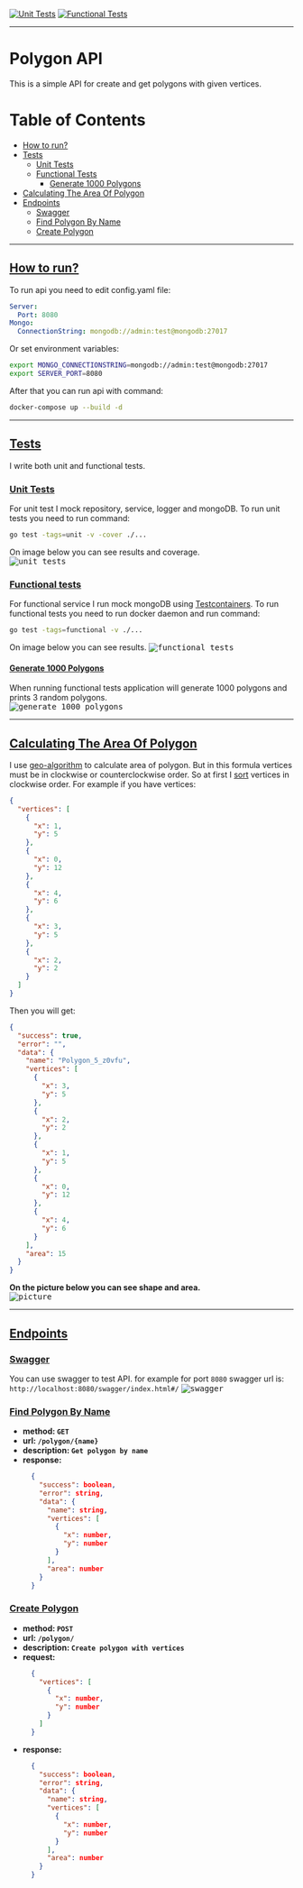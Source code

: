 [![Unit Tests](https://github.com/Tebaks/Polygon-Api/actions/workflows/unit-tests.yaml/badge.svg)](https://github.com/Tebaks/Polygon-Api/actions/workflows/unit-tests.yaml)
[![Functional Tests](https://github.com/Tebaks/Polygon-Api/actions/workflows/functional-tests.yaml/badge.svg)](https://github.com/Tebaks/Polygon-Api/actions/workflows/functional-tests.yaml)

---
# Polygon API
This is a simple API for create and get polygons with given vertices.

# Table of Contents
- [How to run?](#how-to-run)
- [Tests](#tests)
  * [Unit Tests](#unit-tests)
  * [Functional Tests](#functional-tests)
    + [Generate 1000 Polygons](#generate-1000-polygons)
- [Calculating The Area Of Polygon](#calculating-the-area-of-polygon)
- [Endpoints](#endpoints)
  * [Swagger](#swagger)
  * [Find Polygon By Name](#find-polygon-by-name)
  * [Create Polygon](#create-polygon)

---
## [How to run?](#table-of-contents)
To run api you need to edit config.yaml file:
```yaml
Server:
  Port: 8080
Mongo:
  ConnectionString: mongodb://admin:test@mongodb:27017
```
Or set environment variables:
```bash
export MONGO_CONNECTIONSTRING=mongodb://admin:test@mongodb:27017
export SERVER_PORT=8080
```
After that you can run api with command:
```bash
docker-compose up --build -d
```

---
## [Tests](#table-of-contents)
I write both unit and functional tests.

### [Unit Tests](#table-of-contents)
For unit test I mock repository, service, logger and mongoDB. To run unit tests you need to run command:
```bash
go test -tags=unit -v -cover ./...
```
On image below you can see results and coverage.
</br>
<kbd>![unit tests](./.github/unit_tests.png)</kbd>

### [Functional tests](#table-of-contents)
For functional service I run mock mongoDB using [Testcontainers](https://www.testcontainers.org/). To run functional tests you need to run docker daemon and run command:
```bash
go test -tags=functional -v ./...
```
On image below you can see results.
<kbd>![functional tests](./.github/functional_tests.png)</kbd>
#### [Generate 1000 Polygons](#table-of-contents)
When running functional tests application will generate 1000 polygons and prints 3 random polygons.
</br>
<kbd>![generate 1000 polygons](./.github/random_polygon.png)</kbd>

---
## [Calculating The Area Of Polygon](#table-of-contents)
I use [geo-algorithm](https://en.wikipedia.org/wiki/Polygon#Area) to calculate area of polygon. But in this formula vertices must be in clockwise or counterclockwise order. So at first I [sort](https://www.baeldung.com/cs/sort-points-clockwise) vertices in clockwise order. For example if you have vertices:
```json
{
  "vertices": [
    {
      "x": 1,
      "y": 5
    },
    {
      "x": 0,
      "y": 12
    },
    {
      "x": 4,
      "y": 6
    },
    {
      "x": 3,
      "y": 5
    },
    {
      "x": 2,
      "y": 2
    }
  ]
}
```
Then you will get:
```json
{
  "success": true,
  "error": "",
  "data": {
    "name": "Polygon_5_z0vfu",
    "vertices": [
      {
        "x": 3,
        "y": 5
      },
      {
        "x": 2,
        "y": 2
      },
      {
        "x": 1,
        "y": 5
      },
      {
        "x": 0,
        "y": 12
      },
      {
        "x": 4,
        "y": 6
      }
    ],
    "area": 15
  }
}
```
**On the picture below you can see shape and area.**
</br>
<kbd>![picture](./.github/polygon.png)</kbd>

---
## [Endpoints](#table-of-contents)
### [Swagger](#table-of-contents)
You can use swagger to test API. for example for port `8080` swagger url is: `http://localhost:8080/swagger/index.html#/`
<kbd>![swagger](./.github/swagger.png)</kbd>

### [Find Polygon By Name](#table-of-contents)
- **method: `GET`**
- **url: `/polygon/{name}`**
- **description: `Get polygon by name`**
- **response:**
  ```json
    {
      "success": boolean,
      "error": string,
      "data": {
        "name": string,
        "vertices": [
          {
            "x": number,
            "y": number
          }
        ],
        "area": number
      }
    }

### [Create Polygon](#table-of-contents)
- **method: `POST`**
- **url: `/polygon/`**
- **description: `Create polygon with vertices`**
- **request:**
  ```json
    {
      "vertices": [
        {
          "x": number,
          "y": number
        }
      ]
    }
  ```
- **response:**
  ```json
    {
      "success": boolean,
      "error": string,
      "data": {
        "name": string,
        "vertices": [
          {
            "x": number,
            "y": number
          }
        ],
        "area": number
      }
    }
  ```
